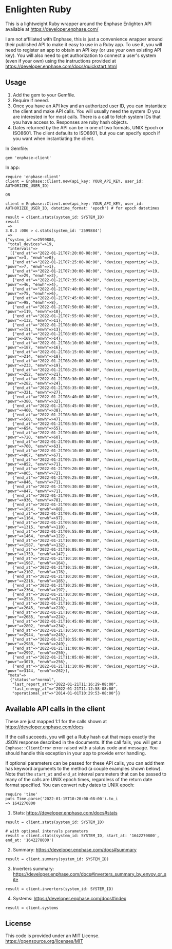 # Enlighten Ruby

This is a lightweight Ruby wrapper around the Enphase Enlighten API available at https://developer.enphase.com/

I am not affiliated with Enphase, this is just a convenience wrapper around their published API to make it easy to use in a Ruby app.  To use it, you will need to register an app to obtain an API key (or use your own existing API key).  You will also need to get authorization to connect a user's system (even if your own) using the instructions provided at https://developer.enphase.com/docs/quickstart.html

## Usage

1. Add the gem to your Gemfile.
2. Require if neeed.
3. Once you have an API key and an authorized user ID, you can instantiate the client and make API calls.  You will usually need the system ID you are interested in for most calls.  There is a call to fetch system IDs that you have access to. Responses are ruby hash objects.
4. Dates returned by the API can be in one of two formats, UNIX Epoch or ISO8601.  The client defaults to ISO8601, but you can specify epoch if you want when instantiating the client.

In Gemfile:
```
gem 'enphase-client'
```

In app:
```
require 'enphase-client'
client = Enphase::Client.new(api_key: YOUR_API_KEY, user_id: AUTHORIZED_USER_ID)

OR

client = Enphase::Client.new(api_key: YOUR_API_KEY, user_id: AUTHORIZED_USER_ID, datetime_format: 'epoch') # for epoch datetimes

result = client.stats(system_id: SYSTEM_ID)
result
 =>
3.0.3 :006 > c.stats(system_id: '2599884')
 =>
{"system_id"=>2599884,
 "total_devices"=>19,
 "intervals"=>
  [{"end_at"=>"2022-01-21T07:20:00-08:00", "devices_reporting"=>19, "powr"=>3, "enwh"=>0},
   {"end_at"=>"2022-01-21T07:25:00-08:00", "devices_reporting"=>19, "powr"=>7, "enwh"=>1},
   {"end_at"=>"2022-01-21T07:30:00-08:00", "devices_reporting"=>19, "powr"=>29, "enwh"=>2},
   {"end_at"=>"2022-01-21T07:35:00-08:00", "devices_reporting"=>19, "powr"=>46, "enwh"=>4},
   {"end_at"=>"2022-01-21T07:40:00-08:00", "devices_reporting"=>19, "powr"=>75, "enwh"=>6},
   {"end_at"=>"2022-01-21T07:45:00-08:00", "devices_reporting"=>19, "powr"=>98, "enwh"=>8},
   {"end_at"=>"2022-01-21T07:50:00-08:00", "devices_reporting"=>19, "powr"=>119, "enwh"=>10},
   {"end_at"=>"2022-01-21T07:55:00-08:00", "devices_reporting"=>19, "powr"=>132, "enwh"=>11},
   {"end_at"=>"2022-01-21T08:00:00-08:00", "devices_reporting"=>19, "powr"=>151, "enwh"=>13},
   {"end_at"=>"2022-01-21T08:05:00-08:00", "devices_reporting"=>19, "powr"=>169, "enwh"=>14},
   {"end_at"=>"2022-01-21T08:10:00-08:00", "devices_reporting"=>19, "powr"=>187, "enwh"=>16},
   {"end_at"=>"2022-01-21T08:15:00-08:00", "devices_reporting"=>19, "powr"=>214, "enwh"=>18},
   {"end_at"=>"2022-01-21T08:20:00-08:00", "devices_reporting"=>19, "powr"=>233, "enwh"=>19},
   {"end_at"=>"2022-01-21T08:25:00-08:00", "devices_reporting"=>19, "powr"=>252, "enwh"=>21},
   {"end_at"=>"2022-01-21T08:30:00-08:00", "devices_reporting"=>19, "powr"=>282, "enwh"=>24},
   {"end_at"=>"2022-01-21T08:35:00-08:00", "devices_reporting"=>19, "powr"=>321, "enwh"=>27},
   {"end_at"=>"2022-01-21T08:40:00-08:00", "devices_reporting"=>19, "powr"=>380, "enwh"=>32},
   {"end_at"=>"2022-01-21T08:45:00-08:00", "devices_reporting"=>19, "powr"=>460, "enwh"=>38},
   {"end_at"=>"2022-01-21T08:50:00-08:00", "devices_reporting"=>19, "powr"=>560, "enwh"=>47},
   {"end_at"=>"2022-01-21T08:55:00-08:00", "devices_reporting"=>19, "powr"=>654, "enwh"=>55},
   {"end_at"=>"2022-01-21T09:00:00-08:00", "devices_reporting"=>19, "powr"=>720, "enwh"=>60},
   {"end_at"=>"2022-01-21T09:05:00-08:00", "devices_reporting"=>19, "powr"=>760, "enwh"=>63},
   {"end_at"=>"2022-01-21T09:10:00-08:00", "devices_reporting"=>19, "powr"=>807, "enwh"=>67},
   {"end_at"=>"2022-01-21T09:15:00-08:00", "devices_reporting"=>19, "powr"=>852, "enwh"=>71},
   {"end_at"=>"2022-01-21T09:20:00-08:00", "devices_reporting"=>19, "powr"=>865, "enwh"=>72},
   {"end_at"=>"2022-01-21T09:25:00-08:00", "devices_reporting"=>19, "powr"=>846, "enwh"=>71},
   {"end_at"=>"2022-01-21T09:30:00-08:00", "devices_reporting"=>19, "powr"=>847, "enwh"=>71},
   {"end_at"=>"2022-01-21T09:35:00-08:00", "devices_reporting"=>19, "powr"=>936, "enwh"=>78},
   {"end_at"=>"2022-01-21T09:40:00-08:00", "devices_reporting"=>19, "powr"=>1054, "enwh"=>88},
   {"end_at"=>"2022-01-21T09:45:00-08:00", "devices_reporting"=>19, "powr"=>1164, "enwh"=>97},
   {"end_at"=>"2022-01-21T09:50:00-08:00", "devices_reporting"=>19, "powr"=>1315, "enwh"=>110},
   {"end_at"=>"2022-01-21T09:55:00-08:00", "devices_reporting"=>19, "powr"=>1464, "enwh"=>122},
   {"end_at"=>"2022-01-21T10:00:00-08:00", "devices_reporting"=>19, "powr"=>1587, "enwh"=>132},
   {"end_at"=>"2022-01-21T10:05:00-08:00", "devices_reporting"=>19, "powr"=>1759, "enwh"=>147},
   {"end_at"=>"2022-01-21T10:10:00-08:00", "devices_reporting"=>19, "powr"=>1967, "enwh"=>164},
   {"end_at"=>"2022-01-21T10:15:00-08:00", "devices_reporting"=>19, "powr"=>2107, "enwh"=>176},
   {"end_at"=>"2022-01-21T10:20:00-08:00", "devices_reporting"=>19, "powr"=>2216, "enwh"=>185},
   {"end_at"=>"2022-01-21T10:25:00-08:00", "devices_reporting"=>19, "powr"=>2364, "enwh"=>197},
   {"end_at"=>"2022-01-21T10:30:00-08:00", "devices_reporting"=>19, "powr"=>2535, "enwh"=>211},
   {"end_at"=>"2022-01-21T10:35:00-08:00", "devices_reporting"=>19, "powr"=>2645, "enwh"=>220},
   {"end_at"=>"2022-01-21T10:40:00-08:00", "devices_reporting"=>19, "powr"=>2685, "enwh"=>224},
   {"end_at"=>"2022-01-21T10:45:00-08:00", "devices_reporting"=>19, "powr"=>2802, "enwh"=>234},
   {"end_at"=>"2022-01-21T10:50:00-08:00", "devices_reporting"=>19, "powr"=>2944, "enwh"=>245},
   {"end_at"=>"2022-01-21T10:55:00-08:00", "devices_reporting"=>19, "powr"=>2988, "enwh"=>249},
   {"end_at"=>"2022-01-21T11:00:00-08:00", "devices_reporting"=>19, "powr"=>2997, "enwh"=>250},
   {"end_at"=>"2022-01-21T11:05:00-08:00", "devices_reporting"=>19, "powr"=>3070, "enwh"=>256},
   {"end_at"=>"2022-01-21T11:10:00-08:00", "devices_reporting"=>19, "powr"=>3144, "enwh"=>262}],
 "meta"=>
  {"status"=>"normal",
   "last_report_at"=>"2022-01-21T11:16:29-08:00",
   "last_energy_at"=>"2022-01-21T11:12:58-08:00",
   "operational_at"=>"2014-01-01T10:29:53-08:00"}}
```

## Available API calls in the client

These are just mapped 1:1 for the calls shown at https://developer.enphase.com/docs

If the call succeeds, you will get a Ruby hash out that maps exactly the JSON response described in the documents.
If the call fails, you will get a `Enphase::ClientError` error raised with a status code and message.  You should handle this exception in your app to provide error handling.

If optional parameters can be passed for these API calls, you can add them has keyword arguments to the method (a couple examples shown below).  Note that the `start_at` and `end_at` interval parameters that can be passed to many of the
calls are UNIX epoch times, regardless of the return date format specified.  You can convert ruby dates to UNIX epoch:

```
require 'time'
puts Time.parse('2022-01-15T10:20:00-08:00').to_i
=> 1642270800
```

1. Stats: https://developer.enphase.com/docs#stats

```
result = client.stats(system_id: SYSTEM_ID)

# with optional intervals parameters
result = client.stats(system_id: SYSTEM_ID, start_at: '1642270800', end_at: '1642278000')

```

2. Summary: https://developer.enphase.com/docs#summary

```
result = client.summary(system_id: SYSTEM_ID)
```

3. Inverters summary: https://developer.enphase.com/docs#inverters_summary_by_envoy_or_site

```
result = client.inverters(system_id: SYSTEM_ID)
```

4. Systems: https://developer.enphase.com/docs#index

```
result = client.systems
```

## License

This code is provided under an MIT License.  https://opensource.org/licenses/MIT
